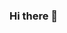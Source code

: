 ### Hi there 👋

<!--
**Xenate/Xenate** is a ✨ _special_ ✨ repository because its `README.md` (this file) appears on your GitHub profile.


### - 🔭 I’m currently working on an online historical art market tailored for the wealthy. The purpose is the help the wealthy evade taxes while benefitting artists, museums, and abortion rights (it will be a non-profit).
### - 🌱 I’m currently learning Lambda Prolog, evpp, a+, c++, among other things.
### - 😄 Pronouns: Does not matter

### I am a 14 year interested in programming language design and social engineering but my real passion is new software technologies and performance programming. So far I am familiar with Fortran 95 and scala as my main language but I am looking to change that because scala is terrible (objects, objects, objects, blah, blah, blah). Oh you say it is both OOP and functional. Have fun with your foldable type classes and auxiliary constructors, idiot. I am designing an extremely fast logic based programming language with extremely terse syntax similar to k or a+ but closer to klong called Anlog. The language is based on lambda prolog, klong, and reverse mathematics. Anlog will be made for systems programming with support for pointers and what not so I can use it to rewrite fos (factored operating system) in and use to run servers for my online art market and other online projects.                                                                                                                                                                                                                                                                                                                                                                                                   
